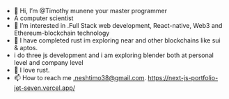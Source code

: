 - 👋 Hi, I’m @Timothy munene your master programmer
- A computer scientist
- 👀 I’m interested in .Full Stack web development, React-native, Web3 and Ethereum-blockchain technology
- 🌱 I have completed rust im exploring near and other blockchains like sui & aptos.
-  i do three js development and i am exploring blender both at personal level and company level
- 💞️ I love rust.
- 📫 How to reach me .neshtimo38@gmail.com.
https://next-js-portfolio-jet-seven.vercel.app/
<!---
Tim-mune/Tim-mune is a ✨ special ✨ repository because its `README.md` (this file) appears on your GitHub profile.
You can click the Preview link to take a look at your changes.
--->
